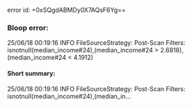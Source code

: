 error id: +0xSQgdABMDy0X7AQsF6Yg==
### Bloop error:

25/06/18 00:19:16 INFO FileSourceStrategy: Post-Scan Filters: isnotnull(median_income#24),(median_income#24 > 2.6818),(median_income#24 < 4.1912)
#### Short summary: 

25/06/18 00:19:16 INFO FileSourceStrategy: Post-Scan Filters: isnotnull(median_income#24),(median_in...